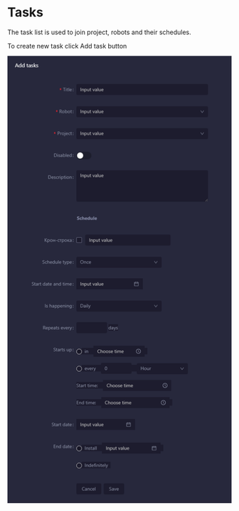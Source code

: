 # Tasks

The task list is used to join project, robots and their schedules.

To create new task click Add task button

![](<../../.gitbook/assets/image (72).png>)

